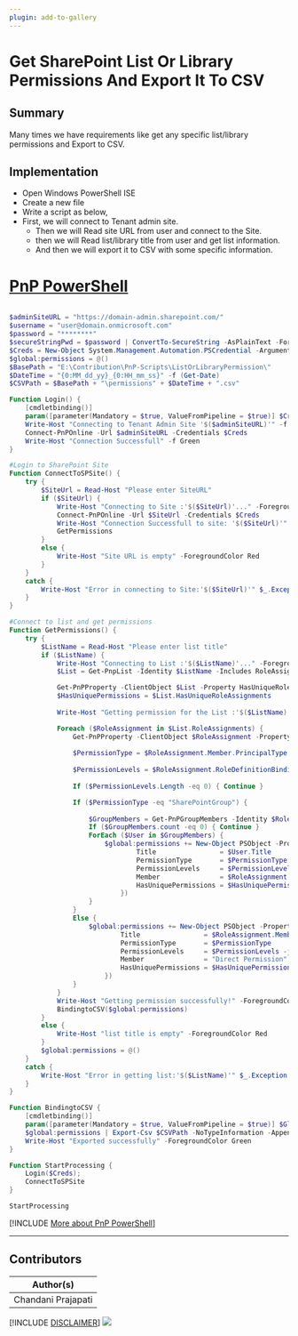 ```yaml
---
plugin: add-to-gallery
---
```


# Get SharePoint List Or Library Permissions And Export It To CSV

## Summary

Many times we have requirements like get any specific list/library permissions and Export to CSV.

## Implementation

- Open Windows PowerShell ISE
- Create a new file
- Write a script as below,
- First, we will connect to Tenant admin site.
    - Then we will Read site URL from user and connect to the Site.
	- then we will Read list/library title from user and get list information.
    - And then we will export it to CSV with some specific information.
 
# [PnP PowerShell](#tab/pnpps)
```powershell

$adminSiteURL = "https://domain-admin.sharepoint.com/"
$username = "user@domain.onmicrosoft.com"
$password = "********"
$secureStringPwd = $password | ConvertTo-SecureString -AsPlainText -Force 
$Creds = New-Object System.Management.Automation.PSCredential -ArgumentList $username, $secureStringPwd
$global:permissions = @()
$BasePath = "E:\Contribution\PnP-Scripts\ListOrLibraryPermission\"
$DateTime = "{0:MM_dd_yy}_{0:HH_mm_ss}" -f (Get-Date)
$CSVPath = $BasePath + "\permissions" + $DateTime + ".csv"

Function Login() {
    [cmdletbinding()]
    param([parameter(Mandatory = $true, ValueFromPipeline = $true)] $Creds)     
    Write-Host "Connecting to Tenant Admin Site '$($adminSiteURL)'" -f Yellow 
    Connect-PnPOnline -Url $adminSiteURL -Credentials $Creds
    Write-Host "Connection Successfull" -f Green 
}

#Login to SharePoint Site
Function ConnectToSPSite() {
    try {
        $SiteUrl = Read-Host "Please enter SiteURL"
        if ($SiteUrl) {
            Write-Host "Connecting to Site :'$($SiteUrl)'..." -ForegroundColor Yellow  
            Connect-PnPOnline -Url $SiteUrl -Credentials $Creds
            Write-Host "Connection Successfull to site: '$($SiteUrl)'" -ForegroundColor Green              
            GetPermissions
        }
        else {
            Write-Host "Site URL is empty" -ForegroundColor Red
        }
    }
    catch {
        Write-Host "Error in connecting to Site:'$($SiteUrl)'" $_.Exception.Message -ForegroundColor Red               
    } 
}

#Connect to list and get permissions
Function GetPermissions() {
    try {
        $ListName = Read-Host "Please enter list title"
        if ($ListName) {
            Write-Host "Connecting to List :'$($ListName)'..." -ForegroundColor Yellow  
            $List = Get-PnpList -Identity $ListName -Includes RoleAssignments

            Get-PnPProperty -ClientObject $List -Property HasUniqueRoleAssignments, RoleAssignments      
            $HasUniquePermissions = $List.HasUniqueRoleAssignments
            
            Write-Host "Getting permission for the List :'$($ListName)'..." -ForegroundColor Yellow  

            Foreach ($RoleAssignment in $List.RoleAssignments) {                
                Get-PnPProperty -ClientObject $RoleAssignment -Property RoleDefinitionBindings, Member
                  
                $PermissionType = $RoleAssignment.Member.PrincipalType
                     
                $PermissionLevels = $RoleAssignment.RoleDefinitionBindings | Select -ExpandProperty Name
                
                If ($PermissionLevels.Length -eq 0) { Continue } 

                If ($PermissionType -eq "SharePointGroup") {
                    
                    $GroupMembers = Get-PnPGroupMembers -Identity $RoleAssignment.Member.LoginName                                  
                    If ($GroupMembers.count -eq 0) { Continue }
                    ForEach ($User in $GroupMembers) {
                        $global:permissions += New-Object PSObject -Property ([ordered]@{
                                Title                = $User.Title 
                                PermissionType       = $PermissionType
                                PermissionLevels     = $PermissionLevels -join ","
                                Member               = $RoleAssignment.Member.Title     
                                HasUniquePermissions = $HasUniquePermissions                                     
                            })  
                    }
                }                        
                Else {                                        
                    $global:permissions += New-Object PSObject -Property ([ordered]@{
                            Title                = $RoleAssignment.Member.Title 
                            PermissionType       = $PermissionType
                            PermissionLevels     = $PermissionLevels -join ","
                            Member               = "Direct Permission"      
                            HasUniquePermissions = $HasUniquePermissions                             
                        })  
                }                            
            }   
            Write-Host "Getting permission successfully!" -ForegroundColor Green                         
            BindingtoCSV($global:permissions)
        }
        else {
            Write-Host "list title is empty" -ForegroundColor Red
        }
        $global:permissions = @()
    }
    catch {
        Write-Host "Error in getting list:'$($ListName)'" $_.Exception.Message -ForegroundColor Red               
    } 
}

Function BindingtoCSV {
    [cmdletbinding()]
    param([parameter(Mandatory = $true, ValueFromPipeline = $true)] $Global)   
    $global:permissions | Export-Csv $CSVPath -NoTypeInformation -Append
    Write-Host "Exported successfully" -ForegroundColor Green
}

Function StartProcessing {
    Login($Creds);   
    ConnectToSPSite 
}

StartProcessing

```
[!INCLUDE [More about PnP PowerShell](../../docfx/includes/MORE-PNPPS.md)]
***


## Contributors

| Author(s) |
|-----------|
| Chandani Prajapati |

[!INCLUDE [DISCLAIMER](../../docfx/includes/DISCLAIMER.md)]
<img src="https://telemetry.sharepointpnp.com/script-samples/scripts/spo-get-list-library-permission-export-to-csv" aria-hidden="true" />